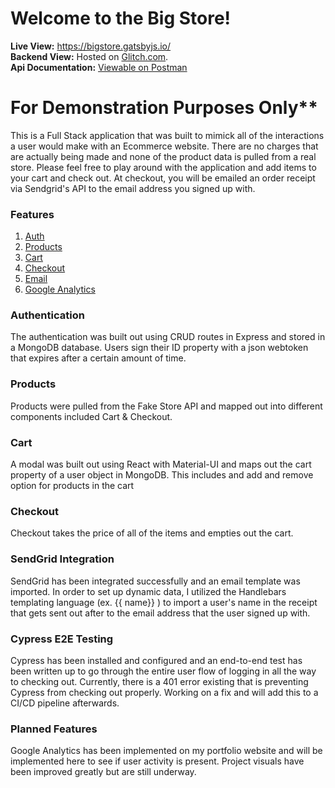# Welcome to the Big Store!

<strong>Live View:</strong> <a>https://bigstore.gatsbyjs.io/</a><br />
<strong>Backend View:</strong> Hosted on <a href="https://glitch.com/edit/#!/big-store-backend">Glitch.com</a>. <br />
<strong>Api Documentation:</strong> <a href="https://documenter.getpostman.com/view/14742519/2s847HPt3Z">Viewable on Postman</a>

# For Demonstration Purposes Only\*\*

<p>This is a Full Stack application that was built to mimick all of the interactions a user would make with an Ecommerce website. There are no charges that are actually being made and none of the product data is pulled from a real store. Please feel free to play around with the application and add items to your cart and check out. At checkout, you will be emailed an order receipt via Sendgrid's API to the email address you signed up with.</p>

### Features

1. <a href="/auth">Auth</a>
2. <a href="/products">Products</a>
3. <a href="/cart">Cart</a>
4. <a href="/checkout">Checkout</a>
5. <a href="/email">Email</a>
6. <a href="/email">Google Analytics</a>

### Authentication

The authentication was built out using CRUD routes in Express and stored in a MongoDB database. Users sign their ID property with a json webtoken that expires after a certain amount of time.

### Products

Products were pulled from the Fake Store API and mapped out into different components included Cart & Checkout.

### Cart

A modal was built out using React with Material-UI and maps out the cart property of a user object in MongoDB. This includes and add and remove option for products in the cart

### Checkout

Checkout takes the price of all of the items and empties out the cart.

### SendGrid Integration

SendGrid has been integrated successfully and an email template was imported. In order to set up dynamic data, I utilized the Handlebars templating language (ex. {{ name}} ) to import a user's name in the receipt that gets sent out after to the email address that the user signed up with.

### Cypress E2E Testing

Cypress has been installed and configured and an end-to-end test has been written up to go through the entire user flow of logging in all the way to checking out. Currently, there is a 401 error existing that is preventing Cypress from checking out properly. Working on a fix and will add this to a CI/CD pipeline afterwards.

### Planned Features

Google Analytics has been implemented on my portfolio website and will be implemented here to see if user activity is present. Project visuals have been improved greatly but are still underway.
